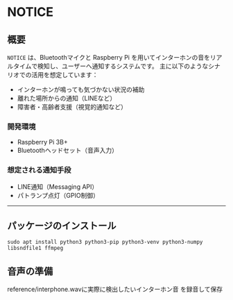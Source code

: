 # NOTICE

## 概要
`NOTICE` は、Bluetoothマイクと Raspberry Pi を用いてインターホンの音をリアルタイムで検知し、ユーザーへ通知するシステムです。 
主に以下のようなシナリオでの活用を想定しています：

- インターホンが鳴っても気づかない状況の補助
- 離れた場所からの通知（LINEなど）
- 障害者・高齢者支援（視覚的通知など）

### 開発環境
- Raspberry Pi 3B+
- Bluetoothヘッドセット（音声入力）

### 想定される通知手段
- LINE通知（Messaging API）
- パトランプ点灯（GPIO制御）

---

## パッケージのインストール

`sudo apt install python3 python3-pip python3-venv python3-numpy libsndfile1 ffmpeg`

## 音声の準備
reference/interphone.wavに実際に検出したいインターホン音 を録音して保存
